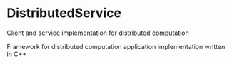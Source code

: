 # DistributedService
Client and service implementation for distributed computation

Framework for distributed computation application implementation written in C++
